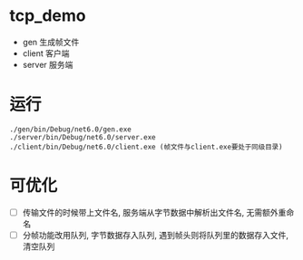 # tcp_demo

- gen 生成帧文件
- client 客户端
- server 服务端

# 运行
```
./gen/bin/Debug/net6.0/gen.exe
./server/bin/Debug/net6.0/server.exe
./client/bin/Debug/net6.0/client.exe (帧文件与client.exe要处于同级目录)
```

# 可优化
- [ ] 传输文件的时候带上文件名, 服务端从字节数据中解析出文件名, 无需额外重命名
- [ ] 分帧功能改用队列, 字节数据存入队列, 遇到帧头则将队列里的数据存入文件, 清空队列